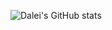 ![Dalei's GitHub stats](https://github-readme-stats.vercel.app/api?username=zhangdalei3745&show_icons=true&theme=radical)
<!---
zhangdalei3745/zhangdalei3745 is a ✨ special ✨ repository because its `README.md` (this file) appears on your GitHub profile.
You can click the Preview link to take a look at your changes.
--->
